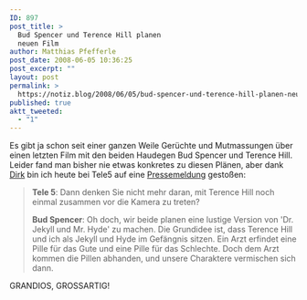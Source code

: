 ```yaml
---
ID: 897
post_title: >
  Bud Spencer und Terence Hill planen
  neuen Film
author: Matthias Pfefferle
post_date: 2008-06-05 10:36:25
post_excerpt: ""
layout: post
permalink: >
  https://notiz.blog/2008/06/05/bud-spencer-und-terence-hill-planen-neuen-film/
published: true
aktt_tweeted:
  - "1"
---
```

Es gibt ja schon seit einer ganzen Weile Gerüchte und Mutmassungen über einen letzten Film mit den beiden Haudegen Bud Spencer und Terence Hill. Leider fand man bisher nie etwas konkretes zu diesen Plänen, aber dank <a href="http://www.uberdirk.de">Dirk</a> bin ich heute bei Tele5 auf eine <a href="http://www.presseportal.de/pm/43455/1148812/tele_5">Pressemeldung</a> gestoßen:

<blockquote><strong>Tele 5</strong>: Dann denken Sie nicht mehr daran, mit Terence Hill noch einmal zusammen vor die Kamera zu treten?

<strong>Bud Spencer</strong>: Oh doch, wir beide planen eine lustige Version von 'Dr. Jekyll und Mr. Hyde' zu machen. Die Grundidee ist, dass Terence Hill und ich als Jekyll und Hyde im Gefängnis sitzen. Ein Arzt erfindet eine Pille für das Gute und eine Pille für das Schlechte. Doch dem Arzt kommen die Pillen abhanden, und unsere Charaktere vermischen sich dann.</blockquote>

GRANDIOS, GROSSARTIG!